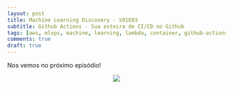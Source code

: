 ```yaml
---
layout: post
title: Machine Learning Discovery - S01E03
subtitle: Github Actions - Sua esteira de CI/CD no Github
tags: [aws, mlops, machine, learning, lambda, container, github-actions, github]
comments: true
draft: true
---
```




Nos vemos no próximo episódio!

<p style="text-align: center"><img src="https://64.media.tumblr.com/7151274239517b2d595ea04b17da4b0b/tumblr_mmzgqw26UY1qafzsyo1_r1_500.gifv"></p>